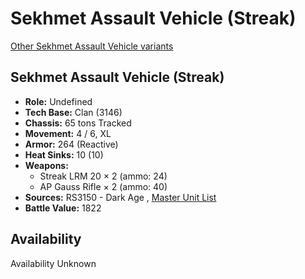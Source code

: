 # Sekhmet Assault Vehicle (Streak) 

[Other Sekhmet Assault Vehicle variants](../sekhmet_assault_vehicle.md) 

## Sekhmet Assault Vehicle (Streak) 

- **Role:** Undefined 
- **Tech Base:** Clan (3146) 
- **Chassis:** 65 tons Tracked 
- **Movement:** 4 / 6, XL 
- **Armor:** 264 (Reactive) 
- **Heat Sinks:** 10 (10) 
- **Weapons:** 
  - Streak LRM 20 × 2 (ammo: 24) 
  - AP Gauss Rifle × 2 (ammo: 40) 
- **Sources:** RS3150 - Dark Age , [Master Unit List](http://masterunitlist.info/Unit/Details/8056) 
- **Battle Value:** 1822 

## Availability 

Availability Unknown 

